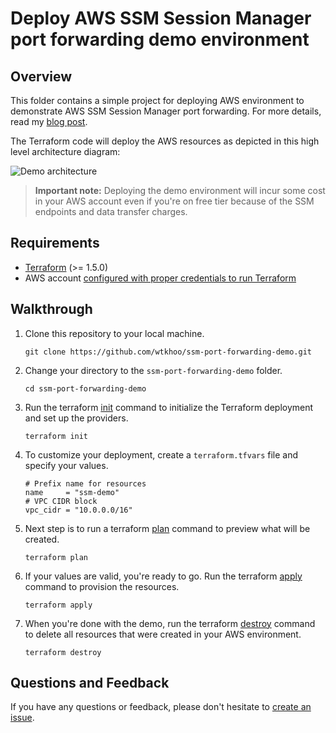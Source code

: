 # Deploy AWS SSM Session Manager port forwarding demo environment

## Overview

This folder contains a simple project for deploying AWS environment to demonstrate AWS SSM Session Manager port forwarding. For more details, read my [blog post](https://blog.wkhoo.com/posts/ssm-port-forwarding-part1/).

The Terraform code will deploy the AWS resources as depicted in this high level architecture diagram:

![Demo architecture](https://blog.wkhoo.com/images/ssm-port-fwd-architecture_hubcbecaed078dac6ad8be036d2ec6ff82_77974_800x640_fit_q50_box.jpeg)

> **Important note:** Deploying the demo environment will incur some cost in your AWS account even if you're on free tier because of the SSM endpoints and data transfer charges.

## Requirements

- [Terraform](https://www.terraform.io/downloads) (>= 1.5.0)
- AWS account [configured with proper credentials to run Terraform](https://registry.terraform.io/providers/hashicorp/aws/latest/docs#authentication-and-configuration)

## Walkthrough

1) Clone this repository to your local machine.

   ```shell
   git clone https://github.com/wtkhoo/ssm-port-forwarding-demo.git
   ```

2) Change your directory to the `ssm-port-forwarding-demo` folder.

   ```shell
   cd ssm-port-forwarding-demo
   ```

3) Run the terraform [init](https://www.terraform.io/cli/commands/init) command to initialize the Terraform deployment and set up the providers.

   ```shell
   terraform init
   ```

4) To customize your deployment, create a `terraform.tfvars` file and specify your values.

    ```
    # Prefix name for resources
    name     = "ssm-demo"
    # VPC CIDR block
    vpc_cidr = "10.0.0.0/16"
    ```
  
5) Next step is to run a terraform [plan](https://www.terraform.io/cli/commands/plan) command to preview what will be created.

   ```shell
   terraform plan
   ```

6) If your values are valid, you're ready to go. Run the terraform [apply](https://www.terraform.io/cli/commands/apply) command to provision the resources.

   ```shell
   terraform apply
   ```

7) When you're done with the demo, run the terraform [destroy](https://www.terraform.io/cli/commands/destroy) command to delete all resources that were created in your AWS environment.

   ```shell
   terraform destroy
   ```

## Questions and Feedback

If you have any questions or feedback, please don't hesitate to [create an issue](https://github.com/wtkhoo/ssm-port-forwarding-demo/issues/new).